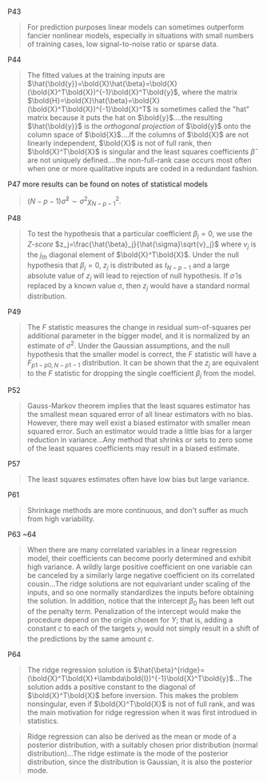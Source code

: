 P43
> For prediction purposes linear models can sometimes outperform fancier nonlinear models, especially in situations with small numbers of training cases, low signal-to-noise ratio or sparse data.

P44
> The fitted values at the training inputs are $\hat{\bold{y}}=\bold{X}\hat{\beta}=\bold{X}(\bold{X}^T\bold{X})^{-1}\bold{X}^T\bold{y}$, where the matrix $\bold{H}=\bold{X}\hat{\beta}=\bold{X}(\bold{X}^T\bold{X})^{-1}\bold{X}^T$ is sometimes called the "hat" matrix because it puts the hat on $\bold{y}$....the resulting $\hat{\bold{y}}$ is the *orthogonal projection* of $\bold{y}$ onto the column space of $\bold{X}$....If the columns of $\bold{X}$ are not linearly independent, $\bold{X}$ is not of full rank, then $\bold{X}^T\bold{X}$ is singular and the least squares coefficients $\hat{\beta}$ are not uniquely defined....the non-full-rank case occurs most often when one or more qualitative inputs are coded in a redundant fashion.

P47 more results can be found on notes of statistical models
> $(N-p-1)\hat{\sigma}^2 \sim \sigma^2\chi^2_{N-p-1}$.

P48
> To test the hypothesis that a particular coefficient $\beta_j=0$, we use the *Z-score* $z_j=\frac{\hat{\beta}_j}{\hat{\sigma}\sqrt{v}_j}$ where $v_j$ is the $j_{th}$ diagonal element of $\bold{X}^T\bold{X}$. Under the null hypothesis that $\beta_j=0$, $z_j$ is distributed as $t_{N-p-1}$ and a large absolute value of $z_j$ will lead to rejection of null hypothesis. If $\hat{\sigma}$ is replaced by a known value $\sigma$, then $z_j$ would have a standard normal distribution.

P49
> The $F$ statistic measures the change in residual sum-of-squares per additional parameter in the bigger model, and it is normalized by an estimate of $\sigma^2$. Under the Gaussian assumptions, and the null hypothesis that the smaller model is correct, the $F$ statistic will have a $F_{p1-p0, N-p1-1}$ distribution. It can be shown that the $z_j$ are equivalent to the $F$ statistic for dropping the single coefficient $\beta_j$ from the model.

P52
> Gauss-Markov theorem implies that the least squares estimator has the smallest mean squared error of all linear estimators with no bias. However, there may well exist a biased estimator with smaller mean squared error. Such an estimator would trade a little bias for a larger reduction in variance...Any method that shrinks or sets to zero some of the least squares coefficients may result in a biased estimate.

P57
> The least squares estimates often have low bias but large variance.

P61
> Shrinkage methods are more continuous, and don't suffer as much from high variability.

P63 ~64
> When there are many correlated variables in a linear regression model, their coefficients can become poorly determined and exhibit high variance. A wildly large positive coefficient on one variable can be canceled by a similarly large negative coefficient on its correlated cousin...The ridge solutions are not equivariant under scaling of the inputs, and so one normally standardizes the inputs before obtaining the solution. In addition, notice that the intercept $\beta_0$ has been left out of the penalty term. Penalization of the intercept would make the procedure depend on the origin chosen for $Y$; that is, adding a constant $c$ to each of the targets $y_i$ would not simply result in a shift of the predictions by the same amount $c$.

P64
> The ridge regression solution is $\hat{\beta}^{ridge}=(\bold{X}^T\bold{X}+\lambda\bold{I})^{-1}\bold{X}^T\bold{y}$...The solution adds a positive constant to the diagonal of $\bold{X}^T\bold{X}$ before inversion. This makes the problem nonsingular, even if $\bold{X}^T\bold{X}$ is not of full rank, and was the main motivation for ridge regression when it was first introdued in statistics.

> Ridge regression can also be derived as the mean or mode of a posterior distribution, with a suitably chosen prior distribution (normal distribution)...The ridge estimate is the mode of the posterior distribution, since the distribution is Gaussian, it is also the posterior mode.

